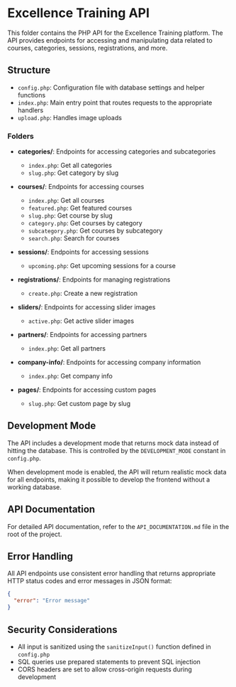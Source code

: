 
# Excellence Training API

This folder contains the PHP API for the Excellence Training platform. The API provides endpoints for accessing and manipulating data related to courses, categories, sessions, registrations, and more.

## Structure

- `config.php`: Configuration file with database settings and helper functions
- `index.php`: Main entry point that routes requests to the appropriate handlers
- `upload.php`: Handles image uploads

### Folders

- **categories/**: Endpoints for accessing categories and subcategories
  - `index.php`: Get all categories
  - `slug.php`: Get category by slug

- **courses/**: Endpoints for accessing courses
  - `index.php`: Get all courses
  - `featured.php`: Get featured courses
  - `slug.php`: Get course by slug
  - `category.php`: Get courses by category
  - `subcategory.php`: Get courses by subcategory
  - `search.php`: Search for courses

- **sessions/**: Endpoints for accessing sessions
  - `upcoming.php`: Get upcoming sessions for a course

- **registrations/**: Endpoints for managing registrations
  - `create.php`: Create a new registration

- **sliders/**: Endpoints for accessing slider images
  - `active.php`: Get active slider images

- **partners/**: Endpoints for accessing partners
  - `index.php`: Get all partners

- **company-info/**: Endpoints for accessing company information
  - `index.php`: Get company info

- **pages/**: Endpoints for accessing custom pages
  - `slug.php`: Get custom page by slug

## Development Mode

The API includes a development mode that returns mock data instead of hitting the database. This is controlled by the `DEVELOPMENT_MODE` constant in `config.php`.

When development mode is enabled, the API will return realistic mock data for all endpoints, making it possible to develop the frontend without a working database.

## API Documentation

For detailed API documentation, refer to the `API_DOCUMENTATION.md` file in the root of the project.

## Error Handling

All API endpoints use consistent error handling that returns appropriate HTTP status codes and error messages in JSON format:

```json
{
  "error": "Error message"
}
```

## Security Considerations

- All input is sanitized using the `sanitizeInput()` function defined in `config.php`
- SQL queries use prepared statements to prevent SQL injection
- CORS headers are set to allow cross-origin requests during development
